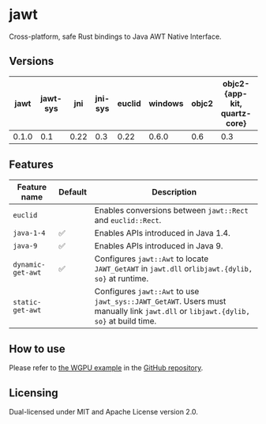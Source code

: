 # jawt

Cross-platform, safe Rust bindings to Java AWT Native Interface.

## Versions

| jawt  | jawt-sys | jni  | jni-sys | euclid | windows | objc2 | objc2-{app-kit, quartz-core} | x11-dl | MSRV |
| ----- | -------- | ---- | ------- | ------ | ------- | ----- | ---------------------------- | ------ | ---- |
| 0.1.0 | 0.1      | 0.22 | 0.3     | 0.22   | 0.6.0   | 0.6   | 0.3                          | 0.2    | 1.74 |

## Features

| Feature name      | Default | Description                                                                                                                        |
| ----------------- | ------- | ---------------------------------------------------------------------------------------------------------------------------------- |
| `euclid`          |         | Enables conversions between `jawt::Rect` and `euclid::Rect`.                                                                       |
| `java-1-4`        | ✅      | Enables APIs introduced in Java 1.4.                                                                                               |
| `java-9`          | ✅      | Enables APIs introduced in Java 9.                                                                                                 |
| `dynamic-get-awt` | ✅      | Configures `jawt::Awt` to locate `JAWT_GetAWT` in `jawt.dll` or`libjawt.{dylib, so}` at runtime.                                   |
| `static-get-awt`  |         | Configures `jawt::Awt` to use `jawt_sys::JAWT_GetAWT`. Users must manually link `jawt.dll` or `libjawt.{dylib, so}` at build time. |

## How to use

Please refer to [the WGPU example](https://github.com/gobley/jawt/tree/main/jawt-tests) in the [GitHub repository](https://github.com/gobley/jawt).

## Licensing

Dual-licensed under MIT and Apache License version 2.0.
